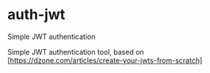 # auth-jwt
Simple JWT authentication

Simple JWT authentication tool, based on [https://dzone.com/articles/create-your-jwts-from-scratch]